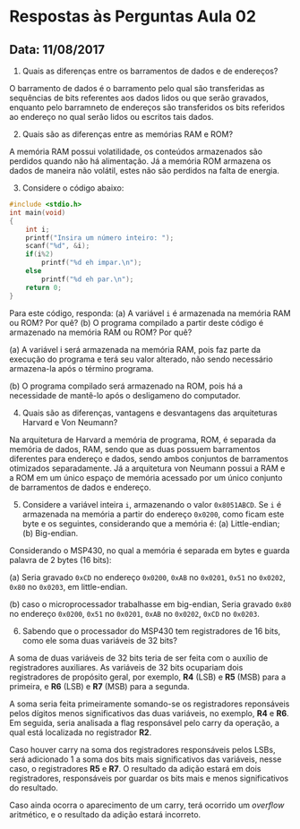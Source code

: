 # Respostas às Perguntas Aula 02
## Data: 11/08/2017
1. Quais as diferenças entre os barramentos de dados e de endereços?

O barramento de dados é o barramento pelo qual são transferidas as sequências de bits referentes aos dados lidos ou que serão gravados, enquanto pelo barramneto de endereços são transferidos os bits referidos ao endereço no qual serão lidos ou escritos tais dados.

2. Quais são as diferenças entre as memórias RAM e ROM?

A memória RAM possui volatilidade, os conteúdos armazenados são perdidos quando não há alimentação. Já a memória ROM armazena os dados de maneira não volátil, estes não são perdidos na falta de energia.

3. Considere o código abaixo:

```C
#include <stdio.h>
int main(void)
{
	int i;
	printf("Insira um número inteiro: ");
	scanf("%d", &i);
	if(i%2)
		printf("%d eh impar.\n");
	else
		printf("%d eh par.\n");
	return 0;
}
```

Para este código, responda: (a) A variável `i` é armazenada na memória RAM ou ROM? Por quê? (b) O programa compilado a partir deste código é armazenado na memória RAM ou ROM? Por quê?

(a) A variável i será armazenada na memória RAM, pois faz parte da execução do programa e terá seu valor alterado, não sendo necessário armazena-la após o término programa.

(b) O programa compilado será armazenado na ROM, pois há a necessidade de mantê-lo após o desligameno do computador.

4. Quais são as diferenças, vantagens e desvantagens das arquiteturas Harvard e Von Neumann?

Na arquitetura de Harvard a memória de programa, ROM, é separada da memória de dados, RAM, sendo que as duas possuem barramentos diferentes para endereço e dados, sendo ambos conjuntos de barramentos otimizados separadamente. Já a arquitetura von Neumann possui a RAM e a ROM em um único espaço de memória acessado por um único conjunto de barramentos de dados e endereço.

5. Considere a variável inteira `i`, armazenando o valor `0x8051ABCD`. Se `i` é armazenada na memória a partir do endereço `0x0200`, como ficam este byte e os seguintes, considerando que a memória é: (a) Little-endian; (b) Big-endian.

Considerando o MSP430, no qual a memória é separada em bytes e guarda palavra de 2 bytes (16 bits):

(a) Seria gravado `0xCD` no endereço `0x0200`, `0xAB` no `0x0201`, `0x51` no `0x0202`, `0x80` no `0x0203`, em little-endian.

(b) caso o microprocessador trabalhasse em big-endian, Seria gravado `0x80` no endereço `0x0200`, `0x51` no `0x0201`, `0xAB` no `0x0202`, `0xCD` no `0x0203`.

6. Sabendo que o processador do MSP430 tem registradores de 16 bits, como ele soma duas variáveis de 32 bits?

A soma de duas variáveis de 32 bits teria de ser feita com o auxílio de registradores auxiliares. As variáveis de 32 bits ocupariam dois registradores de propósito geral, por exemplo, **R4** (LSB) e **R5** (MSB) para a primeira, e **R6** (LSB) e **R7** (MSB) para a segunda.

A soma seria feita primeiramente somando-se os registradores reponsáveis pelos dígitos menos significativos das duas variáveis, no exemplo, **R4** e **R6**. Em seguida, seria analisada a flag responsável pelo carry da operação, a qual está localizada no registrador **R2**.

Caso houver carry na soma dos registradores responsáveis pelos LSBs, será adicionado 1 a soma dos bits mais significativos das variáveis, nesse caso, o registradores **R5** e **R7**. O resultado da adição estará em dois registradores, responsáveis por guardar os bits mais e menos significativos do resultado.

Caso ainda ocorra o aparecimento de um carry, terá ocorrido um *overflow* aritmético, e o resultado da adição estará incorreto.
